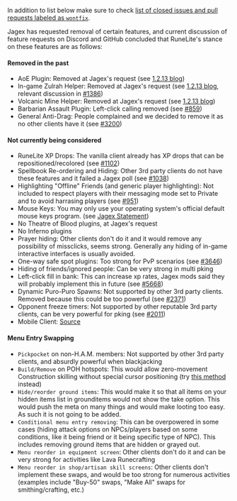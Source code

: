 In addition to list below make sure to check [list of closed issues and pull requests labeled as `wontfix`](https://github.com/runelite/runelite/issues?utf8=%E2%9C%93&q=label%3Awontfix).

Jagex has requested removal of certain features, and current discussion of feature requests on Discord and GitHub concluded that RuneLite's stance on these features are as follows:

#### Removed in the past
* AoE Plugin: Removed at Jagex's request (see [1.2.13 blog](https://runelite.net/blog/show/2018-01-25-1.2.13-Release))
* In-game Zulrah Helper: Removed at Jagex's request (see [1.2.13 blog](https://runelite.net/blog/show/2018-01-25-1.2.13-Release), relevant discussion in [#1386](https://github.com/runelite/runelite/issues/1386))
* Volcanic Mine Helper: Removed at Jagex's request (see [1.2.13 blog](https://runelite.net/blog/show/2018-01-25-1.2.13-Release))
* Barbarian Assault Plugin: Left-click calling removed (see [#859](https://github.com/runelite/runelite/pull/859))
* General Anti-Drag: People complained and we decided to remove it as no other clients have it (see [#3200](https://github.com/runelite/runelite/issues/3200))

#### Not currently being considered
* RuneLite XP Drops: The vanilla client already has XP drops that can be repositioned/recolored (see [#1102](https://github.com/runelite/runelite/issues/1102))
* Spellbook Re-ordering and Hiding: Other 3rd party clients do not have these features and it failed a Jagex poll (see [#1038](https://github.com/runelite/runelite/issues/1038))
* Highlighting "Offline" Friends (and generic player highlighting): Not included to respect players with their messaging mode set to Private and to avoid harrasing players (see [#951](https://github.com/runelite/runelite/pull/951))
* Mouse Keys: You may only use your operating system's official default mouse keys program. (see [Jagex Statement](https://services.runescape.com/m=news/mouse-keys---changes--clarification?oldschool=1))
* No Theatre of Blood plugins, at Jagex's request
* No Inferno plugins
* Prayer hiding: Other clients don't do it and it would remove any possibility of missclicks, seems strong. Generally any hiding of in-game interactive interfaces is usually avoided.
* One-way safe spot plugins: Too strong for PvP scenarios (see [#3646](https://github.com/runelite/runelite/issues/3646))
* Hiding of friends/ignored people: Can be very strong in multi pking
* Left-click fill in bank: This can increase xp rates, Jagex mods said they will probably implement this in future (see [#5668](https://github.com/runelite/runelite/issues/5668))
* Dynamic Puro-Puro Spawns:  Not supported by other 3rd party clients. Removed because this could be too powerful (see [#2371](https://github.com/runelite/runelite/issues/2371))
* Opponent freeze timers: Not supported by other reputable 3rd party clients, can be very powerful for pking (see [#2011](https://github.com/runelite/runelite/issues/2011))
* Mobile Client: [Source](https://twitter.com/RuneLiteClient/status/1057301530569777154)

#### Menu Entry Swapping
* `Pickpocket` on non-H.A.M. members: Not supported by other 3rd party clients, and absurdly powerful when blackjacking
* `Build/Remove` on POH hotspots: This would allow zero-movement Construction skilling without special cursor positioning (try [this method](https://www.youtube.com/watch?v=u9AZWsDfo1I) instead)
* `Hide/reorder ground items`: This would make it so that all items on your hidden items list in grounditems would not show the take option. This would push the meta on many things and would make looting too easy. As such it is not going to be added.
* `Conditional menu entry removing`: This can be overpowered in some cases (hiding attack options on NPCs/players based on some conditions, like it being friend or it being specific type of NPC). This includes removing ground items that are hidden or grayed out.
* `Menu reorder in equipment screen`: Other clients don't do it and can be very strong for activities like Lava Runecrafting
* `Menu reorder in shop/artisan skill screens`: Other clients don't implement these swaps, and would be too strong for numerous activities (examples include "Buy-50" swaps, "Make All" swaps for smithing/crafting, etc.)
